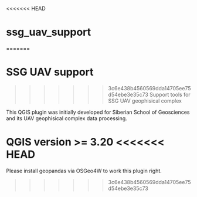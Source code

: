 <<<<<<< HEAD
# ssg_uav_support
=======
# SSG UAV support

>>>>>>> 3c6e438b4560569dda14705ee75d54ebe3e35c73
Support tools for SSG UAV geophisical complex

This QGIS plugin was initially developed for Siberian School of Geosciences and its UAV geophisical complex data processing.

QGIS version >= 3.20
<<<<<<< HEAD
=======

Please install geopandas via OSGeo4W to work this plugin right.
>>>>>>> 3c6e438b4560569dda14705ee75d54ebe3e35c73
